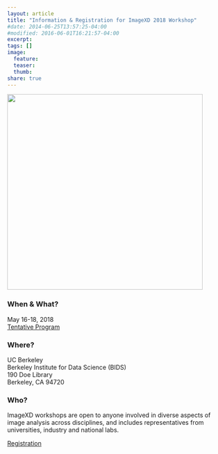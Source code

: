 ```yaml
---
layout: article
title: "Information & Registration for ImageXD 2018 Workshop"
#date: 2014-06-25T13:57:25-04:00
#modified: 2016-06-01T16:21:57-04:00
excerpt:
tags: []
image:
  feature:
  teaser:
  thumb:
share: true
---
```

<img class='pull-right' src="{{ site.baseurl }}/images/doe-floorplan.jpg" style="width: 450px;"/>

### When & What?

May 16-18, 2018<br />
<a href="{{ site.url }}/programs/imagexd2018" class="btn">Tentative Program </a>

### Where?

UC Berkeley <br />
Berkeley Institute for Data Science (BIDS) <br />
190 Doe Library <br />
Berkeley, CA 94720 <br />

### Who?

ImageXD workshops are open to anyone involved in diverse aspects of image analysis across disciplines, and includes representatives from universities, industry and national labs.

<a href="https://docs.google.com/forms/d/13gRMnLP3MTd3g6JoxfTZT0vBZqa10dE3Gg5HOwRR82Y/" class="btn"> Registration </a>


